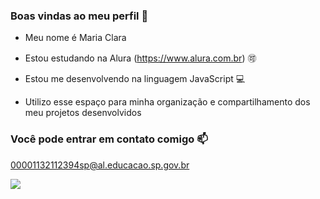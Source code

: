### Boas vindas ao meu perfil 💟

- Meu nome é Maria Clara

- Estou estudando na Alura (https://www.alura.com.br) 🉑
- Estou me desenvolvendo na linguagem JavaScript 💻
- Utilizo esse espaço para minha organização e compartilhamento dos meu projetos desenvolvidos

### Você pode entrar em contato comigo 📫

00001132112394sp@al.educacao.sp.gov.br

  
![](https://media1.tenor.com/m/d4_xTYspX1gAAAAd/side-eye-side-eye-cat.gif)



